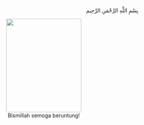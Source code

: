 <p align=right>
بِسْمِ اللَّهِ الرَّحْمَنِ الرَّحِيم 
</p>
<p align=center>
<img src="http://i.imgur.com/elmpr58.png" width=200 height=250><br>Bismillah semoga beruntung!
